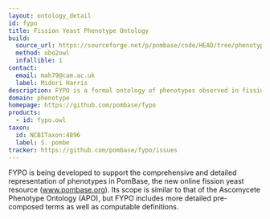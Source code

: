 ```yaml
---
layout: ontology_detail
id: fypo
title: Fission Yeast Phenotype Ontology
build:
  source_url: https://sourceforge.net/p/pombase/code/HEAD/tree/phenotype_ontology/releases/latest/fypo.obo?format=raw
  method: obo2owl
  infallible: 1
contact:
  email: mah79@cam.ac.uk
  label: Midori Harris
description: FYPO is a formal ontology of phenotypes observed in fission yeast.
domain: phenotype
homepage: https://github.com/pombase/fypo
products:
  - id: fypo.owl
taxon:
  id: NCBITaxon:4896
  label: S. pombe
tracker: https://github.com/pombase/fypo/issues
---
```


FYPO is being developed to support the comprehensive and detailed representation of phenotypes in PomBase, the new online fission yeast resource (www.pombase.org). Its scope is similar to that of the Ascomycete Phenotype Ontology (APO), but FYPO includes more detailed pre-composed terms as well as computable definitions.
